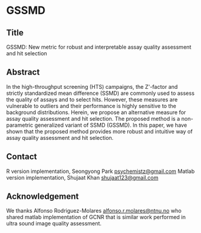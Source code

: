 # GSSMD
## Title
GSSMD: New metric for robust and interpretable assay quality assessment and hit selection

## Abstract
In the high-throughput screening (HTS) campaigns, the Z'-factor and strictly standardized mean difference (SSMD) are commonly used to assess the quality of assays and to select hits. However, these measures are vulnerable to outliers and their performance is highly sensitive to the background distributions. Herein, we propose an alternative measure for assay quality assessment and hit selection. The proposed method is a non-parametric generalized variant of SSMD (GSSMD). In this paper, we have shown that the proposed method provides more robust and intuitive way of assay quality assessment and hit selection.

## Contact
R version implementation, Seongyong Park <psychemistz@gmail.com> 
Matlab version implementation, Shujaat Khan <shujaat123@gmail.com>

## Acknowledgement
We thanks Alfonso Rodriguez-Molares <alfonso.r.molares@ntnu.no> who shared matlab implementation of GCNR that is similar work performed in ultra sound image quality assessment. 
